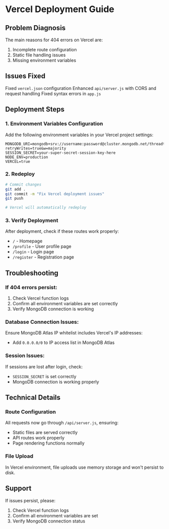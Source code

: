 # Vercel Deployment Guide

## Problem Diagnosis
The main reasons for 404 errors on Vercel are:
1. Incomplete route configuration
2. Static file handling issues
3. Missing environment variables

## Issues Fixed
Fixed `vercel.json` configuration
Enhanced `api/server.js` with CORS and request handling
Fixed syntax errors in `app.js`

## Deployment Steps

### 1. Environment Variables Configuration
Add the following environment variables in your Vercel project settings:

```
MONGODB_URI=mongodb+srv://username:password@cluster.mongodb.net/threadtogether?retryWrites=true&w=majority
SESSION_SECRET=your-super-secret-session-key-here
NODE_ENV=production
VERCEL=true
```

### 2. Redeploy
```bash
# Commit changes
git add .
git commit -m "Fix Vercel deployment issues"
git push

# Vercel will automatically redeploy
```

### 3. Verify Deployment
After deployment, check if these routes work properly:
- `/` - Homepage
- `/profile` - User profile page
- `/login` - Login page
- `/register` - Registration page

## Troubleshooting

### If 404 errors persist:
1. Check Vercel function logs
2. Confirm all environment variables are set correctly
3. Verify MongoDB connection is working

### Database Connection Issues:
Ensure MongoDB Atlas IP whitelist includes Vercel's IP addresses:
- Add `0.0.0.0/0` to IP access list in MongoDB Atlas

### Session Issues:
If sessions are lost after login, check:
- `SESSION_SECRET` is set correctly
- MongoDB connection is working properly

## Technical Details

### Route Configuration
All requests now go through `/api/server.js`, ensuring:
- Static files are served correctly
- API routes work properly
- Page rendering functions normally

### File Upload
In Vercel environment, file uploads use memory storage and won't persist to disk.

## Support
If issues persist, please:
1. Check Vercel function logs
2. Confirm all environment variables are set
3. Verify MongoDB connection status

